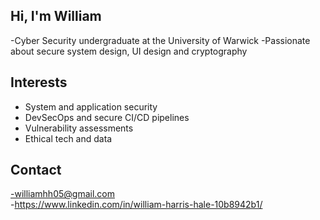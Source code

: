 ## Hi, I'm William

-Cyber Security undergraduate at the University of Warwick 
-Passionate about secure system design, UI design and cryptography

## Interests

- System and application security
- DevSecOps and secure CI/CD pipelines
- Vulnerability assessments
- Ethical tech and data 

##  Contact

-williamhh05@gmail.com  
-https://www.linkedin.com/in/william-harris-hale-10b8942b1/



<!--
**xTxang/xTxang** is a ✨ _special_ ✨ repository because its `README.md` (this file) appears on your GitHub profile.

Here are some ideas to get you started:

- 🔭 I’m currently working on ...
- 🌱 I’m currently learning ...
- 👯 I’m looking to collaborate on ...
- 🤔 I’m looking for help with ...
- 💬 Ask me about ...
- 📫 How to reach me: ...
- 😄 Pronouns: ...
- ⚡ Fun fact: ...
-->
